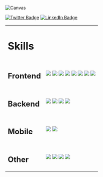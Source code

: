 ![Canvas](https://media.github.bus.zalan.do/user/7728/files/1336e169-09dd-435d-b357-361b6c822a65)

[![Twitter Badge](https://img.shields.io/badge/Twitter-Profile-informational?style=flat&logo=twitter&logoColor=white&color=1CA2F1)](https://twitter.com/yousifalraheem)
[![LinkedIn Badge](https://img.shields.io/badge/LinkedIn-Profile-informational?style=flat&logo=linkedin&logoColor=white&color=0D76A8)](https://www.linkedin.com/in/yousifalraheem/)

<table>
    <tbody>
    <tr>
        <tr><td colspan="2"><h1>Skills</h1></td></tr>
        <td><h2>Frontend</h2></td>
        <td>
            <a href="https://javascript.com"><img src="https://img.shields.io/badge/JavaScript-informational?style=flat&logo=JavaScript&logoColor=white&color=F7DF1E"/></a>
            <a href="https://typescriptlang.org"><img src="https://img.shields.io/badge/TypeScript-informational?style=flat&logo=TypeScript&logoColor=white&color=3178C6"/></a>
            <a href="https://developer.mozilla.org/en-US/docs/Web/CSS"><img src="https://img.shields.io/badge/CSS-informational?style=flat&logo=CSS3&logoColor=white&color=1572B6"/></a>
            <a href="https://tailwindcss.com"><img src="https://img.shields.io/badge/TailwindCSS-informational?style=flat&logo=TailwindCSS&logoColor=white&color=06B6D4"/></a>
            <a href="https://sass-lang.com"><img src="https://img.shields.io/badge/Sass-informational?style=flat&logo=Sass&logoColor=white&color=CC6699"/></a>
            <a href="https://developer.mozilla.org/en-US/docs/web/html"><img src="https://img.shields.io/badge/HTML-informational?style=flat&logo=HTML5&logoColor=white&color=E34F26"/></a>
            <a href="https://reactjs.org"><img src="https://img.shields.io/badge/React-informational?style=flat&logo=react&logoColor=white&color=61DAFB"/></a>
            <a href="https://nextjs.org"><img src="https://img.shields.io/badge/Next-informational?style=flat&logo=Next.js&logoColor=white&color=000000"/></a>
        </td>
    </tr>
    <tr>
        <td><h2>Backend</h2></td>
        <td>
            <a href="https://expressjs.com"><img src="https://img.shields.io/badge/Express-informational?style=flat&logo=Express&logoColor=white&color=000000"/></a>
            <a href="https://www.mysql.com"><img src="https://img.shields.io/badge/MySQL-informational?style=flat&logo=MySQL&logoColor=white&color=4479A1"/></a>
            <a href="https://www.postgresql.org"><img src="https://img.shields.io/badge/Postgres-informational?style=flat&logo=PostgreSQL&logoColor=white&color=4169E1"/></a>
            <a href="https://www.prisma.io"><img src="https://img.shields.io/badge/Prisma-informational?style=flat&logo=Prisma&logoColor=white&color=2D3748"/></a>
        </td>
    </tr>
    <tr>
        <td><h2>Mobile</h2></td>
        <td>
            <a href="https://developer.apple.com/xcode/swiftui"><img src="https://img.shields.io/badge/SwiftUI-informational?style=flat&logo=Swift&logoColor=white&color=F05138"/></a>
            <a href="https://developer.apple.com/xcode"><img src="https://img.shields.io/badge/Xcode-informational?style=flat&logo=Xcode&logoColor=white&color=147EFB"/></a>
        </td>
    </tr>
    <tr>
        <td><h2>Other</h2></td>
        <td>
            <a href="https://webpack.js.org"><img src="https://img.shields.io/badge/Webpack-informational?style=flat&logo=Webpack&logoColor=white&color=8DD6F9"/></a>
            <a href="https://rollupjs.org/"><img src="https://img.shields.io/badge/Rollup-informational?style=flat&logo=rollup.js&logoColor=white&color=EC4A3F"/></a>
            <a href="https://jestjs.io/"><img src="https://img.shields.io/badge/Jest-informational?style=flat&logo=Jest&logoColor=white&color=C21325"/></a>
            <a href="https://www.jetbrains.com/webstorm"><img src="https://img.shields.io/badge/WebStorm-informational?style=flat&logo=WebStorm&logoColor=white&color=000000"/></a>
        </td>
    </tr>
    </tbody>
</table>
